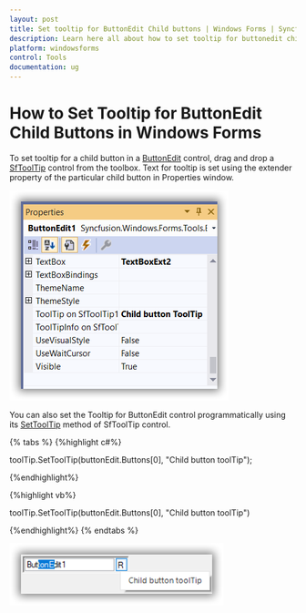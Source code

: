```yaml
---
layout: post
title: Set tooltip for ButtonEdit Child buttons | Windows Forms | Syncfusion
description: Learn here all about how to set tooltip for buttonedit child button in Syncfusion Windows Forms ButtonEdit control, it's elements and more.
platform: windowsforms
control: Tools
documentation: ug
---
```


# How to Set Tooltip for ButtonEdit Child Buttons in Windows Forms

 To set tooltip for a child button in a [ButtonEdit](https://help.syncfusion.com/cr/windowsforms/Syncfusion.Windows.Forms.Tools.ButtonEdit.html) control, drag and drop a [SfToolTip](https://help.syncfusion.com/cr/windowsforms/Syncfusion.Windows.Forms.SfToolTip.html) control from the toolbox. Text for tooltip is set using the extender property of the particular child button in Properties window.

 ![Tooltip for ButtonEdit in Windows Forms](faq_images/windows-forms-buttonedit-tooltip.png) 

You can also set the Tooltip for ButtonEdit control programmatically using its [SetToolTip](https://help.syncfusion.com/cr/windowsforms/Syncfusion.Windows.Forms.SfToolTip.html#Syncfusion_Windows_Forms_SfToolTip_SetToolTip_System_Windows_Forms_Control_System_String_) method of SfToolTip control.

{% tabs %}
{%highlight c#%}

toolTip.SetToolTip(buttonEdit.Buttons[0], "Child button toolTip");

{%endhighlight%}

{%highlight vb%}

toolTip.SetToolTip(buttonEdit.Buttons[0], "Child button toolTip")

{%endhighlight%}
{% endtabs %}

 ![Settooltip for ButtonEdit in Windows Forms](faq_images/windows-forms-buttonedit-set-tooltip.png) 

